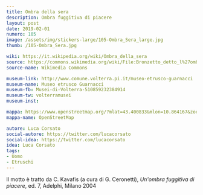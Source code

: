 ```yaml
---
title: Ombra della sera
description: Ombra fuggitiva di piacere
layout: post
date: 2019-02-01
numero: 105
image: /assets/img/stickers-large/105-Ombra_Sera_large.jpg
thumb: /105-Ombra_Sera.jpg

wiki: https://it.wikipedia.org/wiki/Ombra_della_sera
source: https://commons.wikimedia.org/wiki/File:Bronzetto_detto_l%27ombra_della_sera,_forse_ex-voolto_simbolico,_300-280_ac_ca.,_da_scavi_a_volterra_01.JPG
source-name: Wikimedia Commons

museum-link: http://www.comune.volterra.pi.it/museo-etrusco-guarnacci
museum-name: Museo etrusco Guarnacci
museum-fb: Musei-di-Volterra-510859232384914
museum-tw: volterramusei
museum-inst:

mappa: https://www.openstreetmap.org/?mlat=43.400833&mlon=10.864167&zoom=15#map=15/43.4008/10.8642
mappa-name: OpenStreetMap

autore: Luca Corsato
social-autore: https://twitter.com/lucacorsato
social-idea: https://twitter.com/lucacorsato
idea: Luca Corsato
tags:
- Uomo
- Etruschi
---
```


Il motto è tratto da C. Kavafis (a cura di G. Ceronetti), *Un'ombra fuggitiva di piacere*, ed. 7, Adelphi, Milano 2004
